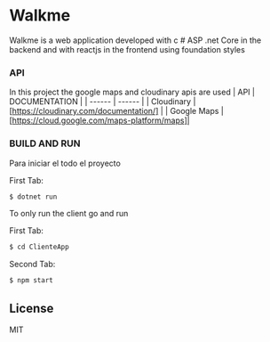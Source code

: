 # Walkme

Walkme is a web application developed with c # ASP .net Core in the backend and with reactjs in the frontend using foundation styles


### API


In this project the google maps and cloudinary apis are used
| API | DOCUMENTATION |
| ------ | ------ |
| Cloudinary | [https://cloudinary.com/documentation/] |
| Google Maps | [https://cloud.google.com/maps-platform/maps]|

### BUILD AND RUN

Para iniciar el todo el proyecto

First Tab:
```sh
$ dotnet run
```
To only run the client go and run

First Tab:
```sh
$ cd ClienteApp
```

Second Tab:
```sh
$ npm start
```

License
----

MIT


